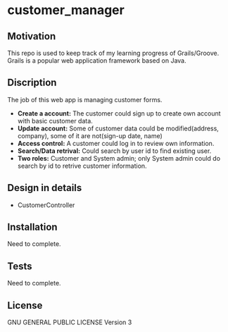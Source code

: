 # customer_manager

## Motivation

This repo is used to keep track of my learning progress of Grails/Groove. Grails is a popular web application framework based on Java. 

## Discription

The job of this web app is managing customer forms. 
+ **Create a account:**  The customer could sign up to create own account with basic customer data. 
+ **Update account:** Some of customer data could be modified(address, company), some of it are not(sign-up date, name)
+ **Access control:** A customer could log in to review own information. 
+ **Search/Data retrival:** Could search by user id to find existing user. 
+ **Two roles:** Customer and System admin; only System admin could do search by id to retrive customer information.


## Design in details 

+ CustomerController 


## Installation

Need to complete.


## Tests

Need to complete.


## License

GNU GENERAL PUBLIC LICENSE
Version 3
